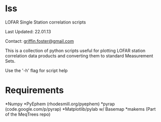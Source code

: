lss
===

LOFAR Single Station correlation scripts

Last Updated: 22.01.13

Contact: griffin.foster@gmail.com

This is a collection of python scripts useful for plotting LOFAR station correlation data products and converting them to standard Measurement Sets.

Use the '-h' flag for script help

Requirements
===

*Numpy
*PyEphem (rhodesmill.org/pyephem)
*pyrap (code.google.com/p/pyrap)
*Matplotlib/pylab w/ Basemap
*makems (Part of the MeqTrees repo)

